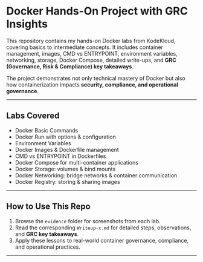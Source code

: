 # Docker Hands-On Project with GRC Insights

This repository contains my hands-on Docker labs from KodeKloud, covering basics to intermediate concepts. It includes container management, images, CMD vs ENTRYPOINT, environment variables, networking, storage, Docker Compose, detailed write-ups, and **GRC (Governance, Risk & Compliance) key takeaways**.  

The project demonstrates not only technical mastery of Docker but also how containerization impacts **security, compliance, and operational governance**.

---

## Labs Covered

- Docker Basic Commands  
- Docker Run with options & configuration  
- Environment Variables  
- Docker Images & Dockerfile management  
- CMD vs ENTRYPOINT in Dockerfiles  
- Docker Compose for multi-container applications  
- Docker Storage: volumes & bind mounts  
- Docker Networking: bridge networks & container communication  
- Docker Registry: storing & sharing images  

---

## How to Use This Repo

1. Browse the `evidence` folder for screenshots from each lab.  
2. Read the corresponding `Writeup-x.md` for detailed steps, observations, and **GRC key takeaways**.  
3. Apply these lessons to real-world container governance, compliance, and operational practices.

---




